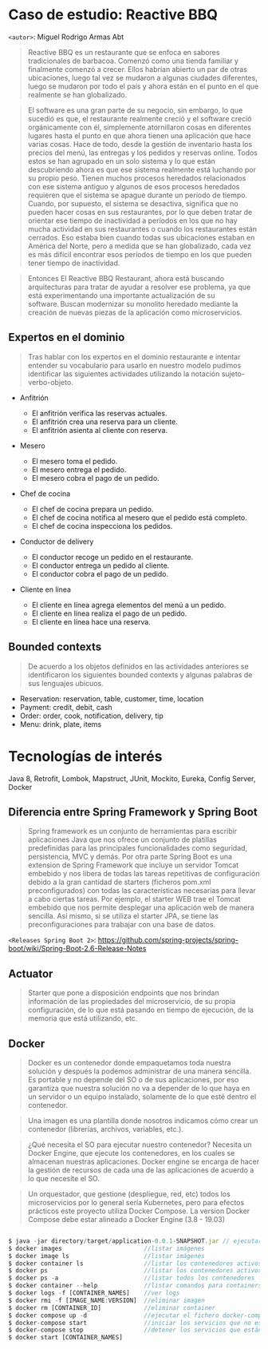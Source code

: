 # Caso de estudio: Reactive BBQ
`<autor>`: Miguel Rodrigo Armas Abt

> Reactive BBQ es un restaurante que se enfoca en sabores tradicionales de barbacoa. Comenzó como una tienda familiar y finalmente comenzó a crecer. Ellos habrían abierto un par de otras ubicaciones, luego tal vez se mudaron a algunas ciudades diferentes, luego se mudaron por todo el país y ahora están en el punto en el que realmente se han globalizado.

> El software es una gran parte de su negocio, sin embargo, lo que sucedió es que, el restaurante realmente creció y el software creció orgánicamente con él, simplemente atornillaron cosas en diferentes lugares hasta el punto en que ahora tienen una aplicación que hace varias cosas. Hace de todo, desde la gestión de inventario hasta los precios del menú, las entregas y los pedidos y reservas online. Todos estos se han agrupado en un solo sistema y lo que están descubriendo ahora es que ese sistema realmente está luchando por su propio peso. Tienen muchos procesos heredados relacionados con ese sistema antiguo y algunos de esos procesos heredados requieren que el sistema se apague durante un período de tiempo. Cuando, por supuesto, el sistema se desactiva, significa que no pueden hacer cosas en sus restaurantes, por lo que deben tratar de orientar ese tiempo de inactividad a períodos en los que no hay mucha actividad en sus restaurantes o cuando los restaurantes están cerrados. Eso estaba bien cuando todas sus ubicaciones estaban en América del Norte, pero a medida que se han globalizado, cada vez es más difícil encontrar esos períodos de tiempo en los que pueden tener tiempo de inactividad.

> Entonces El Reactive BBQ Restaurant, ahora está buscando arquitecturas para tratar de ayudar a resolver ese problema, ya que está experimentando una importante actualización de su software. Buscan modernizar su monolito heredado mediante la creación de nuevas piezas de la aplicación como microservicios.

## Expertos en el dominio
> Tras hablar con los expertos en el dominio restaurante e intentar entender su vocabulario para usarlo en nuestro modelo pudimos identificar las siguientes actividades utilizando la notación sujeto-verbo-objeto.

- Anfitrión
    - El anfitrión verifica las reservas actuales.
    - El anfitrión crea una reserva para un cliente.
    - El anfitrión asienta al cliente con reserva.

- Mesero
    - El mesero toma el pedido.
    - El mesero entrega el pedido.
    - El mesero cobra el pago de un pedido.
  
- Chef de cocina
    - El chef de cocina prepara un pedido.
    - El chef de cocina notifica al mesero que el pedido está completo.
    - El chef de cocina inspecciona los pedidos.

- Conductor de delivery
    - El conductor recoge un pedido en el restaurante.
    - El conductor entrega un pedido al cliente.
    - El conductor cobra el pago de un pedido.

- Cliente en línea
    - El cliente en línea agrega elementos del menú a un pedido.
    - El cliente en línea realiza el pago de un pedido.
    - El cliente en línea hace una reserva.

## Bounded contexts
> De acuerdo a los objetos definidos en las actividades anteriores se identificaron los siguientes bounded contexts y algunas palabras de sus lenguajes ubicuos.

- Reservation: reservation, table, customer, time, location
- Payment: credit, debit, cash
- Order: order, cook, notification, delivery, tip
- Menu: drink, plate, items
    
# Tecnologías de interés
Java 8, Retrofit, Lombok, Mapstruct, JUnit, Mockito, Eureka, Config Server, Docker

## Diferencia entre Spring Framework y Spring Boot
> Spring framework es un conjunto de herramientas para escribir aplicaciones Java que nos ofrece un conjunto de platillas predefinidas para las principales funcionalidades como seguridad, persistencia, MVC y demás. Por otra parte Spring Boot es una extension de Spring Framework que incluye un servidor Tomcat embebido y nos libera de todas las tareas repetitivas de configuración debido a la gran cantidad de starters (ficheros pom.xml preconfigurados) con todas las características necesarias para llevar a cabo ciertas tareas. Por ejemplo, el starter WEB trae el Tomcat embebido que nos permite desplegar una aplicación web de manera sencilla. Así mismo, si se utiliza el starter JPA, se tiene las preconfiguraciones para trabajar con una base de datos.

`<Releases Spring Boot 2>`: https://github.com/spring-projects/spring-boot/wiki/Spring-Boot-2.6-Release-Notes

## Actuator
> Starter que pone a disposición endpoints que nos brindan información de las propiedades del microservicio, de su propia configuración, de lo que está pasando en tiempo de ejecución, de la memoria que está utilizando, etc.

## Docker
> Docker es un contenedor donde empaquetamos toda nuestra solución y después la podemos administrar de una manera sencilla. Es portable y no depende del SO o de sus aplicaciones, por eso garantiza que nuestra solución no va a depender de lo que haya en un servidor o un equipo instalado, solamente de lo que esté dentro el contenedor.

> Una imagen es una plantilla donde nosotros indicamos cómo crear un contenedor (librerías, archivos, variables, etc.).

> ¿Qué necesita el SO para ejecutar nuestro contenedor? Necesita un Docker Engine, que ejecute los contenedores, en los cuales se almacenan nuestras aplicaciones. Docker engine se encarga de hacer la gestión de recursos de cada una de las aplicaciones de acuerdo a lo que necesite el SO.

> Un orquestador, que gestione (despliegue, red, etc) todos los microservicios por lo general sería Kubernetes, pero para efectos prácticos este proyecto utiliza Docker Compose. La version Docker Compose debe estar alineado a Docker Engine (3.8 - 19.03)

```javascript

$ java -jar directory/target/application-0.0.1-SNAPSHOT.jar // ejecutar un proyecto de java
$ docker images                       //listar imágenes 
$ docker image ls                     //listar imágenes 
$ docker container ls                 //listar los contenedores activos 
$ docker ps                           //listar los contenedores activos 
$ docker ps -a                        //listar todos los contenedores
$ docker container --help             //listar comandos para containers 
$ docker logs -f [CONTAINER_NAMES]    //ver logs 
$ docker rmi -f [IMAGE_NAME:VERSION]  //eliminar imagen 
$ docker rm [CONTAINER_ID]            //eliminar container  
$ docker compose up -d                //ejecutar el fichero docker-compose.yaml
$ docker-compose start                //iniciar los servicios que no están iniciados
$ docker-compose stop                 //detener los servicios que están iniciados
$ docker start [CONTAINER_NAMES]

```